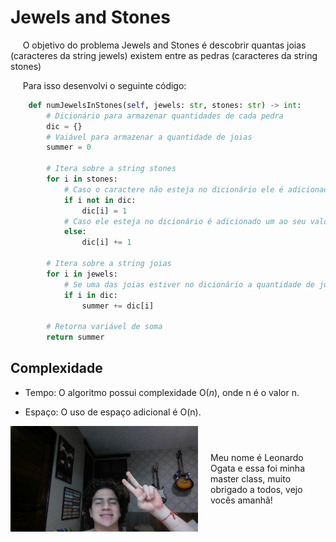 # Jewels and Stones

&nbsp;&nbsp;&nbsp;&nbsp; O objetivo do problema Jewels and Stones é descobrir quantas joias (caracteres da string jewels) existem entre as pedras (caracteres da string stones)

&nbsp;&nbsp;&nbsp;&nbsp; Para isso desenvolvi o seguinte código: 

```python
    def numJewelsInStones(self, jewels: str, stones: str) -> int:
        # Dicionário para armazenar quantidades de cada pedra
        dic = {}
        # Vaiável para armazenar a quantidade de joias
        summer = 0

        # Itera sobre a string stones
        for i in stones:
            # Caso o caractere não esteja no dicionário ele é adicionado
            if i not in dic:
                dic[i] = 1
            # Caso ele esteja no dicionário é adicionado um ao seu valor
            else:
                dic[i] += 1

        # Itera sobre a string joias
        for i in jewels:
            # Se uma das joias estiver no dicionário a quantidade de joias presentes é adicionada na variável
            if i in dic:
                summer += dic[i]
        
        # Retorna variável de soma
        return summer
```

## Complexidade
- Tempo: O algoritmo possui complexidade O($n$), onde n é o valor n.

- Espaço: O uso de espaço adicional é O(n).

<div style="display: flex; align-items: center; justify-content: center;">
    <img src="leoogata89.jpg" alt="leoogata" style="width: 300px; height: auto; margin-right: 20px;">
    <div>
        <p>Meu nome é Leonardo Ogata e essa foi minha master class, muito obrigado a todos, vejo vocês amanhã!</p>
    </div>
</div>
